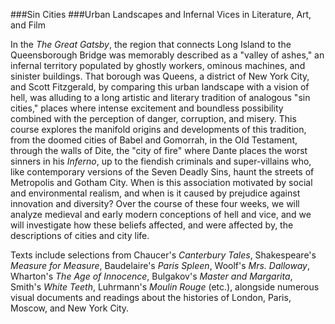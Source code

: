 ###Sin Cities
###Urban Landscapes and Infernal Vices in Literature, Art, and Film

In the _The Great Gatsby_, the region that connects Long Island to the Queensborough Bridge was memorably described as a "valley of ashes," an infernal territory populated by ghostly workers, ominous machines, and sinister buildings. That borough was Queens, a district of New York City, and Scott Fitzgerald, by comparing this urban landscape with a vision of hell, was alluding to a long artistic and literary tradition of analogous "sin cities," places where intense excitement and boundless possibility combined with the perception of danger, corruption, and misery. This course explores the manifold origins and developments of this tradition, from the doomed cities of Babel and Gomorrah, in the Old Testament, through the walls of Dite, the "city of fire" where Dante places the worst sinners in his _Inferno_, up to the fiendish criminals and super-villains who, like contemporary versions of the Seven Deadly Sins, haunt the streets of Metropolis and Gotham City. When is this association motivated by social and environmental realism, and when is it caused by prejudice against innovation and diversity? Over the course of these four weeks, we will analyze medieval and early modern conceptions of hell and vice, and we will investigate how these beliefs affected, and were affected by, the descriptions of cities and city life.

Texts include selections from Chaucer's _Canterbury Tales_, Shakespeare's _Measure for Measure_, Baudelaire's _Paris Spleen_, Woolf's _Mrs. Dalloway_, Wharton's _The Age of Innocence_, Bulgakov's _Master and Margarita_, Smith's _White Teeth_, Luhrmann's _Moulin Rouge_ (etc.), alongside numerous visual documents and readings about the histories of London, Paris, Moscow, and New York City.
